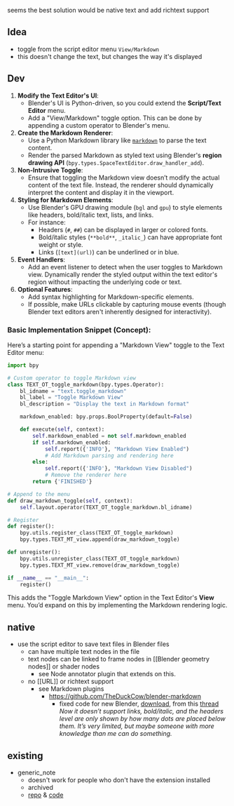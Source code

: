 seems the best solution would be native text
and add richtext support

## Idea
- toggle from the script editor menu `View/Markdown`
- this doesn't change the text, but changes the way it's displayed

## Dev
1. **Modify the Text Editor's UI**:
    - Blender's UI is Python-driven, so you could extend the **Script/Text Editor** menu.
    - Add a "View/Markdown" toggle option. This can be done by appending a custom operator to Blender's menu.
2. **Create the Markdown Renderer**:
    - Use a Python Markdown library like [`markdown`](https://pypi.org/project/Markdown/) to parse the text content.
    - Render the parsed Markdown as styled text using Blender's **region drawing API** (`bpy.types.SpaceTextEditor.draw_handler_add`).
3. **Non-Intrusive Toggle**:
    - Ensure that toggling the Markdown view doesn’t modify the actual content of the text file. Instead, the renderer should dynamically interpret the content and display it in the viewport.
4. **Styling for Markdown Elements**:
    - Use Blender's GPU drawing module (`bgl` and `gpu`) to style elements like headers, bold/italic text, lists, and links.
    - For instance:
        - Headers (`#`, `##`) can be displayed in larger or colored fonts.
        - Bold/italic styles (`**bold**`, `_italic_`) can have appropriate font weight or style.
        - Links (`[text](url)`) can be underlined or in blue.
5. **Event Handlers**:
    - Add an event listener to detect when the user toggles to Markdown view. Dynamically render the styled output within the text editor's region without impacting the underlying code or text.
6. **Optional Features**:
    - Add syntax highlighting for Markdown-specific elements.
    - If possible, make URLs clickable by capturing mouse events (though Blender text editors aren't inherently designed for interactivity).
### Basic Implementation Snippet (Concept):
Here’s a starting point for appending a "Markdown View" toggle to the Text Editor menu:
```python
import bpy

# Custom operator to toggle Markdown view
class TEXT_OT_toggle_markdown(bpy.types.Operator):
    bl_idname = "text.toggle_markdown"
    bl_label = "Toggle Markdown View"
    bl_description = "Display the text in Markdown format"

    markdown_enabled: bpy.props.BoolProperty(default=False)

    def execute(self, context):
        self.markdown_enabled = not self.markdown_enabled
        if self.markdown_enabled:
            self.report({'INFO'}, "Markdown View Enabled")
            # Add Markdown parsing and rendering here
        else:
            self.report({'INFO'}, "Markdown View Disabled")
            # Remove the renderer here
        return {'FINISHED'}

# Append to the menu
def draw_markdown_toggle(self, context):
    self.layout.operator(TEXT_OT_toggle_markdown.bl_idname)

# Register
def register():
    bpy.utils.register_class(TEXT_OT_toggle_markdown)
    bpy.types.TEXT_MT_view.append(draw_markdown_toggle)

def unregister():
    bpy.utils.unregister_class(TEXT_OT_toggle_markdown)
    bpy.types.TEXT_MT_view.remove(draw_markdown_toggle)

if __name__ == "__main__":
    register()
```

This adds the "Toggle Markdown View" option in the Text Editor's **View** menu. You’d expand on this by implementing the Markdown rendering logic.


## native
- use the script editor to save text files in Blender files
	- can have multiple text nodes in the file
	- text nodes can be linked to frame nodes in [[Blender geometry nodes]] or shader nodes
		- see Node annotator plugin that extends on this.
	- no [[URL]] or richtext support
		- see Markdown plugins
			- https://github.com/TheDuckCow/blender-markdown
				- fixed code for new Blender, [download](https://blenderartists.org/uploads/short-url/3IGX1gxS8KmOf7xoEWWkgLzgPMd.py), from this [thread](https://blenderartists.org/t/markdown-in-blenders-text-editor-and-ui/1405542)
				  *Now it doesn’t support links, bold/italic, and the headers level are only shown by how many dots are placed below them. It’s very limited, but maybe someone with more knowledge than me can do something.*
## existing
- generic_note 
	- doesn't work for people who don't have the extension installed
	- archived
	- [repo](https://github.com/ly29/GenericNote) & [code](https://raw.githubusercontent.com/ly29/GenericNote/master/generic_note.py)
